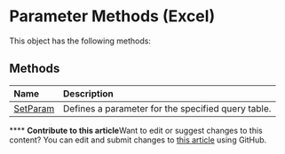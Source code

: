 
# Parameter Methods (Excel)
This object has the following methods:

## Methods



|**Name**|**Description**|
|:-----|:-----|
| [SetParam](af1f5b0a-75a1-ae85-b291-cc3ab514b0a3.md)|Defines a parameter for the specified query table.|

****   **Contribute to this article**Want to edit or suggest changes to this content? You can edit and submit changes to  [this article](https://github.com/jhershey00/VBA_Excel_Test/OpenXMLCon/articles/ed216818-6fe9-4b29-b914-90a6f0374c35.md) using GitHub.

